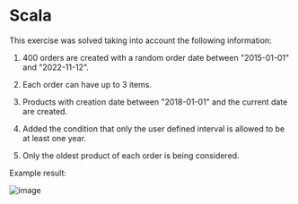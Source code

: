 # Scala

This exercise was solved taking into account the following information:

1) 400 orders are created with a random order date between "2015-01-01" and "2022-11-12".

2) Each order can have up to 3 items.

3) Products with creation date between "2018-01-01" and the current date are created.

4) Added the condition that only the user defined interval is allowed to be at least one year.

5) Only the oldest product of each order is being considered.

Example result:

![image](https://user-images.githubusercontent.com/36168431/141530220-e64d8107-75fd-41f5-87c7-afef3888f372.png)
